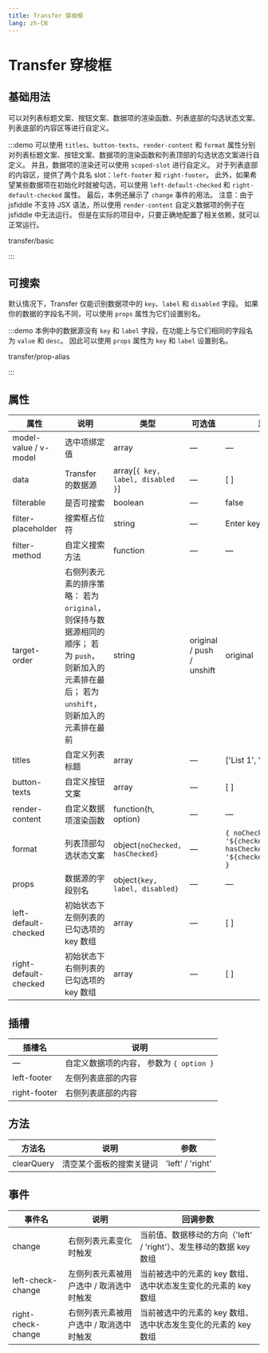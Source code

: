 ```yaml
---
title: Transfer 穿梭框
lang: zh-CN
---
```


# Transfer 穿梭框

## 基础用法

可以对列表标题文案、按钮文案、数据项的渲染函数、列表底部的勾选状态文案、列表底部的内容区等进行自定义。

:::demo 可以使用 `titles`、`button-texts`、`render-content` 和 `format` 属性分别对列表标题文案、按钮文案、数据项的渲染函数和列表顶部的勾选状态文案进行自定义。 并且，数据项的渲染还可以使用 `scoped-slot` 进行自定义。 对于列表底部的内容区，提供了两个具名 slot：`left-footer` 和 `right-footer`。 此外，如果希望某些数据项在初始化时就被勾选，可以使用 `left-default-checked` 和 `right-default-checked` 属性。 最后，本例还展示了 `change` 事件的用法。 注意：由于 jsfiddle 不支持 JSX 语法，所以使用 `render-content` 自定义数据项的例子在 jsfiddle 中无法运行。 但是在实际的项目中，只要正确地配置了相关依赖，就可以正常运行。

transfer/basic

:::

## 可搜索

默认情况下，Transfer 仅能识别数据项中的 `key`、`label` 和 `disabled` 字段。 如果你的数据的字段名不同，可以使用 `props` 属性为它们设置别名。

:::demo 本例中的数据源没有 `key` 和 `label` 字段，在功能上与它们相同的字段名为 `value` 和 `desc`。 因此可以使用 `props` 属性为 `key` 和 `label` 设置别名。

transfer/prop-alias

:::

## 属性

| 属性                  | 说明                                                                                                                                              | 类型                              | 可选值                    | 默认值                                                                    |
| --------------------- | ------------------------------------------------------------------------------------------------------------------------------------------------- | --------------------------------- | ------------------------- | ------------------------------------------------------------------------- |
| model-value / v-model | 选中项绑定值                                                                                                                                      | array                             | —                         | —                                                                         |
| data                  | Transfer 的数据源                                                                                                                                 | array[`{ key, label, disabled }`] | —                         | [ ]                                                                       |
| filterable            | 是否可搜索                                                                                                                                        | boolean                           | —                         | false                                                                     |
| filter-placeholder    | 搜索框占位符                                                                                                                                      | string                            | —                         | Enter keyword                                                             |
| filter-method         | 自定义搜索方法                                                                                                                                    | function                          | —                         | —                                                                         |
| target-order          | 右侧列表元素的排序策略： 若为 `original`，则保持与数据源相同的顺序； 若为 `push`，则新加入的元素排在最后； 若为 `unshift`，则新加入的元素排在最前 | string                            | original / push / unshift | original                                                                  |
| titles                | 自定义列表标题                                                                                                                                    | array                             | —                         | ['List 1', 'List 2']                                                      |
| button-texts          | 自定义按钮文案                                                                                                                                    | array                             | —                         | [ ]                                                                       |
| render-content        | 自定义数据项渲染函数                                                                                                                              | function(h, option)               | —                         | —                                                                         |
| format                | 列表顶部勾选状态文案                                                                                                                              | object`{noChecked, hasChecked}`   | —                         | `{ noChecked: '${checked}/${total}', hasChecked: '${checked}/${total}' }` |
| props                 | 数据源的字段别名                                                                                                                                  | object`{key, label, disabled}`    | —                         | —                                                                         |
| left-default-checked  | 初始状态下左侧列表的已勾选项的 key 数组                                                                                                           | array                             | —                         | [ ]                                                                       |
| right-default-checked | 初始状态下右侧列表的已勾选项的 key 数组                                                                                                           | array                             | —                         | [ ]                                                                       |

## 插槽

| 插槽名       | 说明                                     |
| ------------ | ---------------------------------------- |
| —            | 自定义数据项的内容， 参数为 `{ option }` |
| left-footer  | 左侧列表底部的内容                       |
| right-footer | 右侧列表底部的内容                       |

## 方法

| 方法名     | 说明                     | 参数             |
| ---------- | ------------------------ | ---------------- |
| clearQuery | 清空某个面板的搜索关键词 | 'left' / 'right' |

## 事件

| 事件名             | 说明                                    | 回调参数                                                            |
| ------------------ | --------------------------------------- | ------------------------------------------------------------------- |
| change             | 右侧列表元素变化时触发                  | 当前值、数据移动的方向（'left' / 'right'）、发生移动的数据 key 数组 |
| left-check-change  | 左侧列表元素被用户选中 / 取消选中时触发 | 当前被选中的元素的 key 数组、选中状态发生变化的元素的 key 数组      |
| right-check-change | 右侧列表元素被用户选中 / 取消选中时触发 | 当前被选中的元素的 key 数组、选中状态发生变化的元素的 key 数组      |
